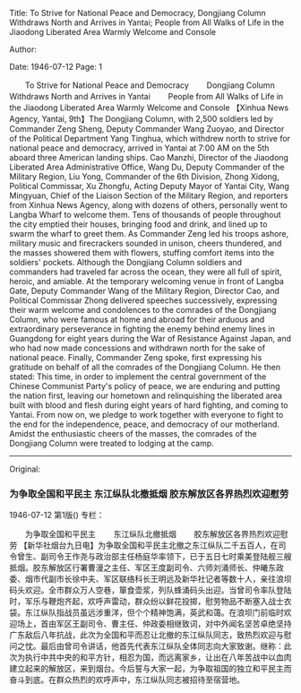 Title: To Strive for National Peace and Democracy, Dongjiang Column Withdraws North and Arrives in Yantai; People from All Walks of Life in the Jiaodong Liberated Area Warmly Welcome and Console

Author:

Date: 1946-07-12
Page: 1

　　To Strive for National Peace and Democracy
　　Dongjiang Column Withdraws North and Arrives in Yantai
　　People from All Walks of Life in the Jiaodong Liberated Area Warmly Welcome and Console
    【Xinhua News Agency, Yantai, 9th】The Dongjiang Column, with 2,500 soldiers led by Commander Zeng Sheng, Deputy Commander Wang Zuoyao, and Director of the Political Department Yang Tinghua, which withdrew north to strive for national peace and democracy, arrived in Yantai at 7:00 AM on the 5th aboard three American landing ships. Cao Manzhi, Director of the Jiaodong Liberated Area Administrative Office, Wang Du, Deputy Commander of the Military Region, Liu Yong, Commander of the 6th Division, Zhong Xidong, Political Commissar, Xu Zhongfu, Acting Deputy Mayor of Yantai City, Wang Mingyuan, Chief of the Liaison Section of the Military Region, and reporters from Xinhua News Agency, along with dozens of others, personally went to Langba Wharf to welcome them. Tens of thousands of people throughout the city emptied their houses, bringing food and drink, and lined up to swarm the wharf to greet them. As Commander Zeng led his troops ashore, military music and firecrackers sounded in unison, cheers thundered, and the masses showered them with flowers, stuffing comfort items into the soldiers' pockets. Although the Dongjiang Column soldiers and commanders had traveled far across the ocean, they were all full of spirit, heroic, and amiable. At the temporary welcoming venue in front of Langba Gate, Deputy Commander Wang of the Military Region, Director Cao, and Political Commissar Zhong delivered speeches successively, expressing their warm welcome and condolences to the comrades of the Dongjiang Column, who were famous at home and abroad for their arduous and extraordinary perseverance in fighting the enemy behind enemy lines in Guangdong for eight years during the War of Resistance Against Japan, and who had now made concessions and withdrawn north for the sake of national peace. Finally, Commander Zeng spoke, first expressing his gratitude on behalf of all the comrades of the Dongjiang Column. He then stated: This time, in order to implement the central government of the Chinese Communist Party's policy of peace, we are enduring and putting the nation first, leaving our hometown and relinquishing the liberated area built with blood and flesh during eight years of hard fighting, and coming to Yantai. From now on, we pledge to work together with everyone to fight to the end for the independence, peace, and democracy of our motherland. Amidst the enthusiastic cheers of the masses, the comrades of the Dongjiang Column were treated to lodging at the camp.



<hr /> 

Original: 


### 为争取全国和平民主  东江纵队北撤抵烟  胶东解放区各界热烈欢迎慰劳

1946-07-12
第1版()
专栏：

　　为争取全国和平民主
　　东江纵队北撤抵烟
　　胶东解放区各界热烈欢迎慰劳
    【新华社烟台九日电】为争取全国和平民主北撤之东江纵队二千五百人，在司令曾生、副司令王作尧与政治部主任杨庭华率领下，已于五日七时乘美登陆舰三艘抵烟。胶东解放区行署曹漫之主任、军区王度副司令、六师刘涌师长、仲曦东政委、烟市代副市长徐中夫、军区联络科长王明远及新华社记者等数十人，亲往浪坝码头欢迎。全市群众万人空巷，箪食壶浆，列队蜂涌码头出迎。当曾司令率队登陆时，军乐与鞭炮齐起，欢呼声雷动，群众纷以鲜花投掷，慰劳物品不断塞入战士衣袋。东江纵队指战员虽远涉重洋，但个个精神饱满，英武和蔼。在浪坝门前临时欢迎场上，首由军区王副司令、曹主任、仲政委相继致词，对中外闻名坚苦卓绝坚持广东敌后八年抗战，此次为全国和平而忍让北撤的东江纵队同志，致热烈欢迎与慰问之忱。最后由曾司令讲话，他首先代表东江纵队全体同志向大家致谢。继称：此次为执行中共中央的和平方针，相忍为国，而远离家乡，让出在八年苦战中以血肉建立起来的解放区，来到烟台。今后誓与大家一起，为争取祖国的独立和平民主而奋斗到底。在群众热烈的欢呼声中，东江纵队同志被招待至宿营地。
